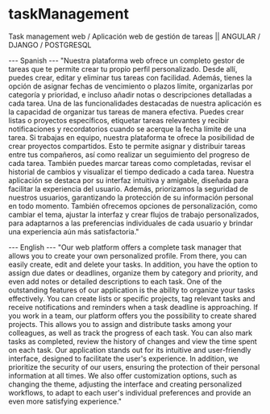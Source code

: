 # taskManagement
Task management web / Aplicación web de gestión de tareas || 	ANGULAR / DJANGO / POSTGRESQL 

--- Spanish ---
"Nuestra plataforma web ofrece un completo gestor de tareas que te permite crear tu propio perfil personalizado. Desde allí, puedes crear, editar y eliminar tus tareas con facilidad. Además, tienes la opción de asignar fechas de vencimiento o plazos límite, organizarlas por categoría y prioridad, e incluso añadir notas o descripciones detalladas a cada tarea.
Una de las funcionalidades destacadas de nuestra aplicación es la capacidad de organizar tus tareas de manera efectiva. Puedes crear listas o proyectos específicos, etiquetar tareas relevantes y recibir notificaciones y recordatorios cuando se acerque la fecha límite de una tarea.
Si trabajas en equipo, nuestra plataforma te ofrece la posibilidad de crear proyectos compartidos. Esto te permite asignar y distribuir tareas entre tus compañeros, así como realizar un seguimiento del progreso de cada tarea. También puedes marcar tareas como completadas, revisar el historial de cambios y visualizar el tiempo dedicado a cada tarea.
Nuestra aplicación se destaca por su interfaz intuitiva y amigable, diseñada para facilitar la experiencia del usuario. Además, priorizamos la seguridad de nuestros usuarios, garantizando la protección de su información personal en todo momento. También ofrecemos opciones de personalización, como cambiar el tema, ajustar la interfaz y crear flujos de trabajo personalizados, para adaptarnos a las preferencias individuales de cada usuario y brindar una experiencia aún más satisfactoria."

--- English ---
"Our web platform offers a complete task manager that allows you to create your own personalized profile. From there, you can easily create, edit and delete your tasks. In addition, you have the option to assign due dates or deadlines, organize them by category and priority, and even add notes or detailed descriptions to each task.
One of the outstanding features of our application is the ability to organize your tasks effectively. You can create lists or specific projects, tag relevant tasks and receive notifications and reminders when a task deadline is approaching.
If you work in a team, our platform offers you the possibility to create shared projects. This allows you to assign and distribute tasks among your colleagues, as well as track the progress of each task. You can also mark tasks as completed, review the history of changes and view the time spent on each task.
Our application stands out for its intuitive and user-friendly interface, designed to facilitate the user's experience. In addition, we prioritize the security of our users, ensuring the protection of their personal information at all times. We also offer customization options, such as changing the theme, adjusting the interface and creating personalized workflows, to adapt to each user's individual preferences and provide an even more satisfying experience."
